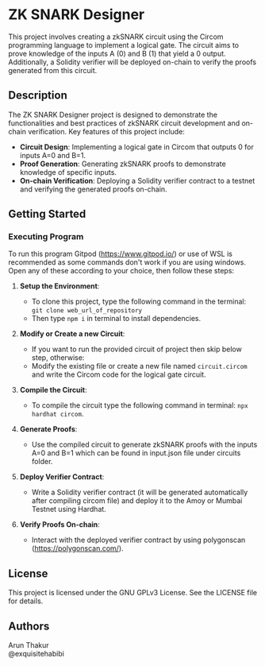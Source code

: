 # ZK SNARK Designer

This project involves creating a zkSNARK circuit using the Circom programming language to implement a logical gate. The circuit aims to prove knowledge of the inputs A (0) and B (1) that yield a 0 output. Additionally, a Solidity verifier will be deployed on-chain to verify the proofs generated from this circuit.

## Description

The ZK SNARK Designer project is designed to demonstrate the functionalities and best practices of zkSNARK circuit development and on-chain verification. Key features of this project include:

- **Circuit Design**: Implementing a logical gate in Circom that outputs 0 for inputs A=0 and B=1.
- **Proof Generation**: Generating zkSNARK proofs to demonstrate knowledge of specific inputs.
- **On-chain Verification**: Deploying a Solidity verifier contract to a testnet and verifying the generated proofs on-chain.

## Getting Started

### Executing Program

To run this program Gitpod (https://www.gitpod.io/) or use of WSL is recommended as some commands don't work if you are using windows. 
Open any of these according to your choice, then follow these steps:

1. **Setup the Environment**:
   - To clone this project, type the following command in the terminal: `git clone web_url_of_repository`
   - Then type `npm i` in terminal to install dependencies.

2. **Modify or Create a new Circuit**:
   - If you want to run the provided circuit of project then skip below step, otherwise:
   - Modify the existing file or create a new file named `circuit.circom` and write the Circom code for the logical gate circuit.
   
3. **Compile the Circuit**:
   - To compile the circuit type the following command in terminal: `npx hardhat circom`.

4. **Generate Proofs**:
   - Use the compiled circuit to generate zkSNARK proofs with the inputs A=0 and B=1 which can be found in input.json file under circuits folder.

5. **Deploy Verifier Contract**:
   - Write a Solidity verifier contract (it will be generated automatically after compiling circom file) and deploy it to the Amoy or Mumbai Testnet using Hardhat.
   
6. **Verify Proofs On-chain**:
   - Interact with the deployed verifier contract by using polygonscan (https://polygonscan.com/).

## License

This project is licensed under the GNU GPLv3 License. See the LICENSE file for details.

## Authors

Arun Thakur  
@exquisitehabibi
